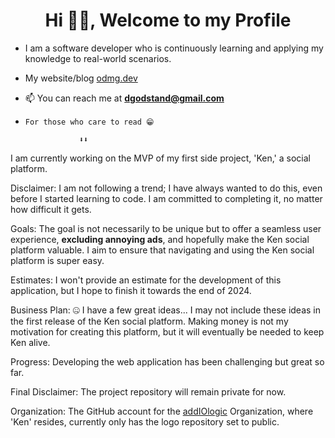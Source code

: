 <h1 align="center">Hi 👋🏾, Welcome to my Profile</h1>

- I am a software developer who is continuously learning and applying my knowledge to real-world scenarios.

- My website/blog [odmg.dev](https://odmg.dev/)
- 📫 You can reach me at **dgodstand@gmail.com**
  
-     For those who care to read 😁
  
                  ⬇️⬇️
  
I am currently working on the MVP of my first side project, 'Ken,' a social platform.

Disclaimer: I am not following a trend; I have always wanted to do this, even before I started learning to code. I am committed to completing it, no matter how difficult it gets.

Goals: The goal is not necessarily to be unique but to offer a seamless user experience, <strong>excluding annoying ads</strong>, and hopefully make the Ken social platform valuable. I aim to ensure that navigating and using the Ken social platform is super easy.

Estimates: I won't provide an estimate for the development of this application, but I hope to finish it towards the end of 2024.

Business Plan: 🤐 I have a few great ideas... I may not include these ideas in the first release of the Ken social platform. Making money is not my motivation for creating this platform, but it will eventually be needed to keep Ken alive.

Progress: Developing the web application has been challenging but great so far.

Final Disclaimer: The project repository will remain private for now.

Organization: The GitHub account for the [addIOlogic](https://github.com/addiologic) Organization, where 'Ken' resides, currently only has the logo repository set to public.

